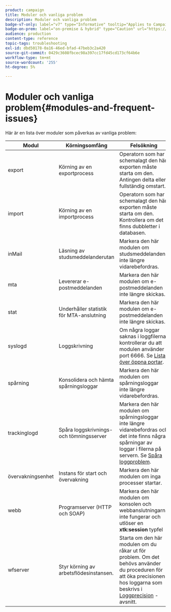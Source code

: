```yaml
---
product: campaign
title: Moduler och vanliga problem
description: Moduler och vanliga problem
badge-v7-only: label="v7" type="Informative" tooltip="Applies to Campaign Classic v7 only"
badge-on-prem: label="on-premise & hybrid" type="Caution" url="https://experienceleague.adobe.com/docs/campaign-classic/using/installing-campaign-classic/architecture-and-hosting-models/hosting-models-lp/hosting-models.html?lang=en" tooltip="Applies to on-premise and hybrid deployments only"
audience: production
content-type: reference
topic-tags: troubleshooting
exl-id: dbd50178-0a16-46ed-bfad-47beb3c2a420
source-git-commit: 0429c3608fbcec98a397cc17fd45cd173cf64b6e
workflow-type: tm+mt
source-wordcount: '255'
ht-degree: 5%

---
```


# Moduler och vanliga problem{#modules-and-frequent-issues}



Här är en lista över moduler som påverkas av vanliga problem:

<table> 
 <thead> 
  <tr> 
   <th> Modul </th> 
   <th> Körningsomfång </th> 
   <th> Felsökning </th> 
  </tr> 
 </thead> 
 <tbody> 
  <tr> 
   <td> export </td> 
   <td> Körning av en exportprocess<br /> </td> 
   <td> Operatorn som har schemalagt den här exporten måste starta om den. Antingen delta eller fullständig omstart.<br /> </td> 
  </tr> 
  <tr> 
   <td> import </td> 
   <td> Körning av en importprocess<br /> </td> 
   <td> Operatorn som har schemalagt den här exporten måste starta om den. Kontrollera om det finns dubbletter i databasen.<br /> </td> 
  </tr> 
  <tr> 
   <td> inMail </td> 
   <td> Läsning av studsmeddelanderutan<br /> </td> 
   <td> Markera den här modulen om studsmeddelanden inte längre vidarebefordras.<br /> </td> 
  </tr> 
  <tr> 
   <td> mta </td> 
   <td> Levererar e-postmeddelanden<br /> </td> 
   <td> Markera den här modulen om e-postmeddelanden inte längre skickas.<br /> </td> 
  </tr> 
  <tr> 
   <td> stat </td> 
   <td> Underhåller statistik för MTA-anslutning<br /> </td> 
   <td> Markera den här modulen om e-postmeddelanden inte längre skickas.<br /> </td> 
  </tr> 
  <tr> 
   <td> syslogd </td> 
   <td> Loggskrivning<br /> </td> 
   <td> Om några loggar saknas i loggfilerna kontrollerar du att modulen använder port 6666. Se <a href="../../production/using/general-architecture.md#list-of-open-ports" target="_blank">Lista över öppna portar</a>.<br /> </td> 
  </tr> 
  <tr> 
   <td> spårning </td> 
   <td> Konsolidera och hämta spårningsloggar<br /> </td> 
   <td> Markera den här modulen om spårningsloggar inte längre vidarebefordras.<br /> </td> 
  </tr> 
  <tr> 
   <td> trackinglogd </td> 
   <td> Spåra loggskrivnings- och tömningsserver<br /> </td> 
   <td> Markera den här modulen om spårningsloggar inte längre vidarebefordras och det inte finns några spårningar av loggar i filerna på servern. Se <a href="../../production/using/tracking-logs-issues.md" target="_blank">Spåra loggproblem</a>.<br /> </td> 
  </tr> 
  <tr> 
   <td> övervakningsenhet </td> 
   <td> Instans för start och övervakning<br /> </td> 
   <td> Markera den här modulen om inga processer startar.<br /> </td> 
  </tr> 
  <tr> 
   <td> webb </td> 
   <td> Programserver (HTTP och SOAP)<br /> </td> 
   <td> Markera den här modulen om konsolen och webbanslutningarna inte fungerar och utlöser en <strong>xtk:session</strong> typfel<br /> </td> 
  </tr> 
  <tr> 
   <td> wfserver </td> 
   <td> Styr körning av arbetsflödesinstansen.<br /> </td> 
   <td> Starta om den här modulen om du råkar ut för problem. Om det behövs använder du proceduren för att öka precisionen hos loggarna som beskrivs i <a href="../../production/using/log-precision.md" target="_blank">Loggprecision</a> -avsnitt.<br /> </td> 
  </tr> 
 </tbody> 
</table>
